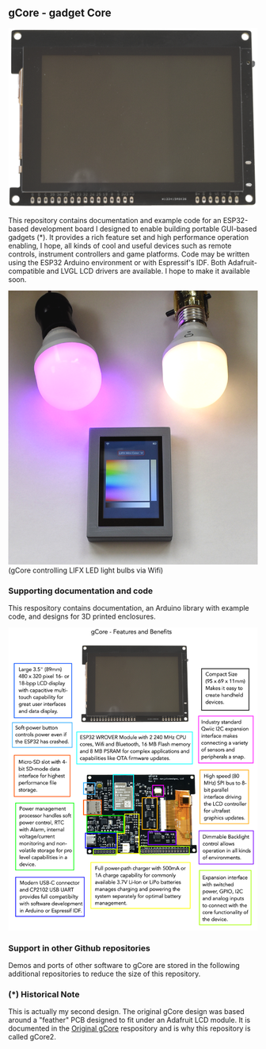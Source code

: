 ## gCore - gadget Core

![gCore Top](Pictures/rev2_assy_top.png)
 
This repository contains documentation and example code for an ESP32-based development board I designed to enable building portable GUI-based gadgets (*).  It provides a rich feature set and high performance operation enabling, I hope, all kinds of cool and useful devices such as remote controls, instrument controllers and game platforms.  Code may be written using the ESP32 Arduino environment or with Espressif's IDF.  Both Adafruit-compatible and LVGL LCD drivers are available.  I hope to make it available soon.

![gCore Controlling LIFX bulbs](Pictures/gcore_lifx_remote.png)
(gCore controlling LIFX LED light bulbs via Wifi)

### Supporting documentation and code
This respository contains documentation, an Arduino library with example code, and designs for 3D printed enclosures.

![gCore Features and Benefits](Pictures/gcore_feat_benefits.png)

### Support in other Github repositories
Demos and ports of other software to gCore are stored in the following additional repositories to reduce the size of this repository.

### (*) Historical Note
This is actually my second design.  The original gCore design was based around a "feather" PCB designed to fit under an Adafruit LCD module.  It is documented in the [Original gCore](https://github.com/danjulio/gCore) respository and is why this repository is called gCore2.